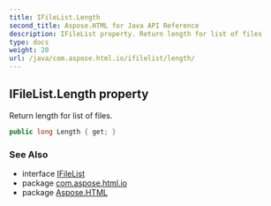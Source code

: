 ```yaml
---
title: IFileList.Length
second_title: Aspose.HTML for Java API Reference
description: IFileList property. Return length for list of files
type: docs
weight: 20
url: /java/com.aspose.html.io/ifilelist/length/
---
```

## IFileList.Length property

Return length for list of files.

```java
public long Length { get; }
```

### See Also

* interface [IFileList](../)
* package [com.aspose.html.io](../../../com.aspose.html.io/)
* package [Aspose.HTML](../../../)
